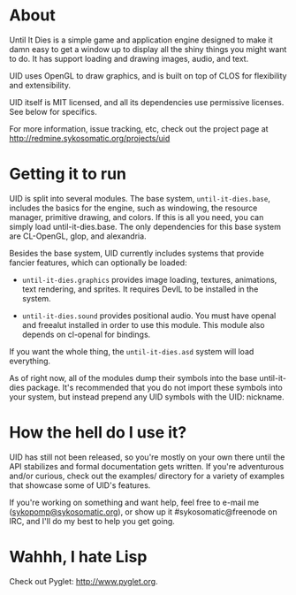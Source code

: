 About
=====

Until It Dies is a simple game and application engine designed to make it damn easy to get a window
up to display all the shiny things you might want to do. It has support loading and drawing images,
audio, and text.

UID uses OpenGL to draw graphics, and is built on top of CLOS for flexibility and extensibility.

UID itself is MIT licensed, and all its dependencies use permissive licenses. See below for specifics.

For more information, issue tracking, etc, check out the project page at
<http://redmine.sykosomatic.org/projects/uid>

Getting it to run
=================

UID is split into several modules. The base system, `until-it-dies.base`, includes the basics for
the engine, such as windowing, the resource manager, primitive drawing, and colors. If this is all
you need, you can simply load until-it-dies.base. The only dependencies for this base system
are CL-OpenGL, glop, and alexandria.

Besides the base system, UID currently includes systems that provide fancier features, which can
optionally be loaded:

* `until-it-dies.graphics` provides image loading, textures, animations, text rendering, and
  sprites. It requires DevIL to be installed in the system.

* `until-it-dies.sound` provides positional audio. You must have openal and freealut installed in
  order to use this module. This module also depends on cl-openal for bindings.

If you want the whole thing, the `until-it-dies.asd` system will load everything.

As of right now, all of the modules dump their symbols into the base until-it-dies package. It's
recommended that you do not import these symbols into your system, but instead prepend any UID
symbols with the UID: nickname.

How the hell do I use it?
=========================

UID has still not been released, so you're mostly on your own there until the API stabilizes and
formal documentation gets written. If you're adventurous and/or curious, check out the examples/
directory for a variety of examples that showcase some of UID's features.

If you're working on something and want help, feel free to e-mail me (sykopomp@sykosomatic.org), or
show up it #sykosomatic@freenode on IRC, and I'll do my best to help you get going.

Wahhh, I hate Lisp
==================

Check out Pyglet: <http://www.pyglet.org>.
